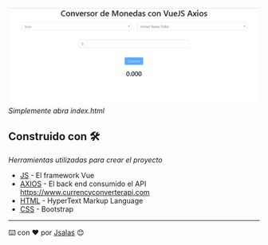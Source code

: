 ![screensot conversor](img/Screenshot_conversor.png "Screenshot Conversor de Monedas")
_Simplemente abra index.html_

## Construido con 🛠️

_Herramientas utilizadas para crear el proyecto_

* [JS](https://vuejs.org/) - El framework Vue
* [AXIOS](https://github.com/axios/axios) - El back end consumido el API https://www.currencyconverterapi.com
* [HTML](#) - HyperText Markup Language
* [CSS](https://getbootstrap.com/) - Bootstrap

---
⌨️ con ❤️ por [Jsalas](https://github.com/Jsalas902) 😊